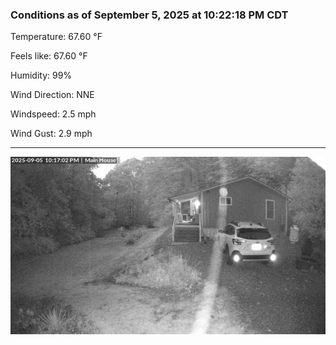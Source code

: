 ### Conditions as of September 5, 2025 at 10:22:18 PM CDT 

Temperature: 67.60 &deg;F

Feels like: 67.60 &deg;F

Humidity: 99%

Wind Direction: NNE

Windspeed: 2.5 mph

Wind Gust: 2.9 mph

---

<img src="./images/latest.jpeg"/>

